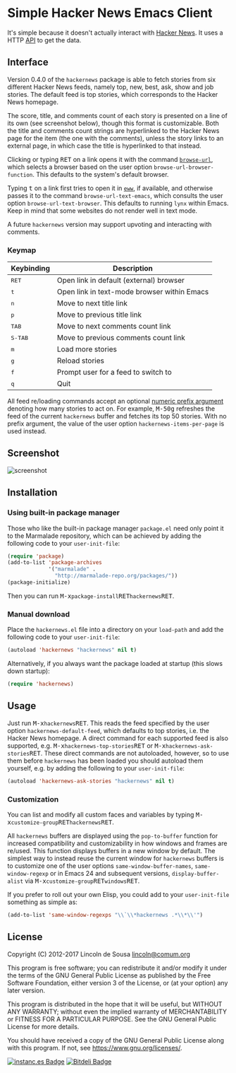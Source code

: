 # Simple Hacker News Emacs Client

It's simple because it doesn't actually interact with [Hacker
News](https://news.ycombinator.com/). It uses a HTTP
[API](https://hacker-news.firebaseio.com/v0) to get the data.

## Interface

Version 0.4.0 of the `hackernews` package is able to fetch stories
from six different Hacker News feeds, namely top, new, best, ask, show
and job stories. The default feed is top stories, which corresponds to
the Hacker News homepage.

The score, title, and comments count of each story is presented on a
line of its own (see screenshot below), though this format is
customizable. Both the title and comments count strings are
hyperlinked to the Hacker News page for the item (the one with the
comments), unless the story links to an external page, in which case
the title is hyperlinked to that instead.

Clicking or typing <kbd>RET</kbd> on a link opens it with the command
[`browse-url`](https://www.gnu.org/software/emacs/manual/html_node/emacs/Browse_002dURL.html),
which selects a browser based on the user option
`browse-url-browser-function`. This defaults to the system's default
browser.

Typing <kbd>t</kbd> on a link first tries to open it in
[`eww`](https://www.gnu.org/software/emacs/manual/html_node/eww/index.html),
if available, and otherwise passes it to the command
`browse-url-text-emacs`, which consults the user option
`browse-url-text-browser`. This defaults to running `lynx` within
Emacs. Keep in mind that some websites do not render well in text
mode.

A future `hackernews` version may support upvoting and interacting
with comments.

### Keymap

Keybinding       | Description
-----------------|-------------------------------------------------------
<kbd>RET</kbd>   | Open link in default (external) browser
<kbd>t</kbd>     | Open link in text-mode browser within Emacs
<kbd>n</kbd>     | Move to next title link
<kbd>p</kbd>     | Move to previous title link
<kbd>TAB</kbd>   | Move to next comments count link
<kbd>S-TAB</kbd> | Move to previous comments count link
<kbd>m</kbd>     | Load more stories
<kbd>g</kbd>     | Reload stories
<kbd>f</kbd>     | Prompt user for a feed to switch to
<kbd>q</kbd>     | Quit

All feed re/loading commands accept an optional [numeric prefix
argument](https://www.gnu.org/software/emacs/manual/html_node/emacs/Arguments.html)
denoting how many stories to act on. For example,
<kbd>M-5</kbd><kbd>0</kbd><kbd>g</kbd> refreshes the feed of the
current `hackernews` buffer and fetches its top 50 stories. With no
prefix argument, the value of the user option
`hackernews-items-per-page` is used instead.

## Screenshot

![screenshot](https://raw.github.com/clarete/hackernews.el/master/Screenshot.png)

## Installation

### Using built-in package manager

Those who like the built-in package manager `package.el` need only
point it to the Marmalade repository, which can be achieved by adding
the following code to your `user-init-file`:

```el
(require 'package)
(add-to-list 'package-archives
             '("marmalade" .
               "http://marmalade-repo.org/packages/"))
(package-initialize)
```

Then you can run <kbd>M-x</kbd>`package-install`<kbd>RET</kbd>`hackernews`<kbd>RET</kbd>.

### Manual download

Place the `hackernews.el` file into a directory on your `load-path`
and add the following code to your `user-init-file`:

```el
(autoload 'hackernews "hackernews" nil t)
```

Alternatively, if you always want the package loaded at startup
(this slows down startup):

```el
(require 'hackernews)
```

## Usage

Just run <kbd>M-x</kbd>`hackernews`<kbd>RET</kbd>. This reads the feed
specified by the user option `hackernews-default-feed`, which defaults
to top stories, i.e. the Hacker News homepage. A direct command for
each supported feed is also supported, e.g.
<kbd>M-x</kbd>`hackernews-top-stories`<kbd>RET</kbd> or
<kbd>M-x</kbd>`hackernews-ask-stories`<kbd>RET</kbd>. These direct
commands are not autoloaded, however, so to use them before
`hackernews` has been loaded you should autoload them yourself, e.g.
by adding the following to your `user-init-file`:

```el
(autoload 'hackernews-ask-stories "hackernews" nil t)
```

### Customization

You can list and modify all custom faces and variables by typing
<kbd>M-x</kbd>`customize-group`<kbd>RET</kbd>`hackernews`<kbd>RET</kbd>.

All `hackernews` buffers are displayed using the `pop-to-buffer`
function for increased compatibility and customizability in how
windows and frames are re/used. This function displays buffers in a
new window by default. The simplest way to instead reuse the current
window for `hackernews` buffers is to customize one of the user
options `same-window-buffer-names`, `same-window-regexp` or in Emacs
24 and subsequent versions, `display-buffer-alist` via
<kbd>M-x</kbd>`customize-group`<kbd>RET</kbd>`windows`<kbd>RET</kbd>.

If you prefer to roll out your own Elisp, you could add to your
`user-init-file` something as simple as:

```el
(add-to-list 'same-window-regexps "\\`\\*hackernews .*\\*\\'")
```

## License

Copyright (C) 2012-2017 Lincoln de Sousa <lincoln@comum.org>

This program is free software; you can redistribute it and/or modify
it under the terms of the GNU General Public License as published by
the Free Software Foundation, either version 3 of the License, or
(at your option) any later version.

This program is distributed in the hope that it will be useful,
but WITHOUT ANY WARRANTY; without even the implied warranty of
MERCHANTABILITY or FITNESS FOR A PARTICULAR PURPOSE.  See the
GNU General Public License for more details.

You should have received a copy of the GNU General Public License
along with this program.  If not, see <https://www.gnu.org/licenses/>.

[![instanc.es Badge](https://instanc.es/bin/clarete/hackernews.el.png)](http://instanc.es)
[![Bitdeli Badge](https://d2weczhvl823v0.cloudfront.net/clarete/hackernews.el/trend.png)](https://bitdeli.com/free "Bitdeli Badge")
